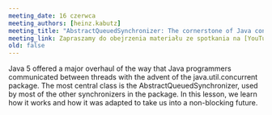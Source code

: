 ```yaml
---
meeting_date: 16 czerwca
meeting_authors: [heinz.kabutz]
meeting_title: "AbstractQueuedSynchronizer: The cornerstone of Java concurrency"
meeting_link: Zapraszamy do obejrzenia materiału ze spotkania na [YouTube](https://www.youtube.com/watch?v=z6yv7QWiK0s)!
old: false
---
```


Java 5 offered a major overhaul of the way that Java programmers communicated between threads with the advent of the java.util.concurrent package. The most central class is the AbstractQueuedSynchronizer, used by most of the other synchronizers in the package. In this lesson, we learn how it works and how it was adapted to take us into a non-blocking future.
